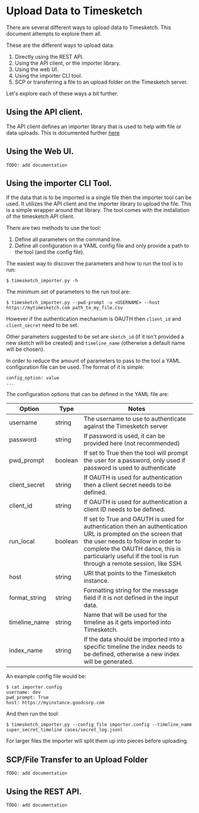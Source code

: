 # Upload Data to Timesketch

There are several different ways to upload data to Timesketch. This document
attempts to explore them all.

These are the different ways to upload data:

1. Directly using the REST API.
2. Using the API client, or the importer library.
3. Using the web UI.
4. Using the importer CLI tool.
5. SCP or transferring a file to an upload folder on the Timesketch server.

Let's explore each of these ways a bit further.

## Using the API client.

The API client defines an importer library that is used to help with
file or data uploads. This is documented further
[here](/docs/UploadDataViaAPI.md)

## Using the Web UI.

```
TODO: add documentation
```
## Using the importer CLI Tool.

If the data that is to be imported is a single file then the importer tool
can be used. It utilizes the API client and the importer library to upload
the file. This is a simple wrapper around that library. The tool comes with
the installation of the timesketch API client.

There are two methods to use the tool:

1. Define all parameters on the command line.
2. Define all configuration in a YAML config file and only provide a path
to the tool (and the config file).

The easiest way to discover the parameters and how to run the tool is to run:

```
$ timesketch_importer.py -h
```

The minimum set of parameters to the run tool are:

```
$ timesketch_importer.py --pwd-prompt -u <USERNAME> --host https://mytimesketch.com path_to_my_file.csv
```

However if the authentication mechanism is OAUTH then `client_id` and
`client_secret` need to be set.

Other parameters suggested to be set are `sketch_id` (if it isn't provided a
new sketch will be created) and `timeline_name` (otherwise a default name
will be chosen).

In order to reduce the amount of parameters to pass to the tool a YAML
configuration file can be used. The format of it is simple:

```
config_option: value
...
```

The configuration options that can be defined in the YAML file are:

| Option | Type | Notes |
| ------ | ---- | ----- |
| username | string | The username to use to authenticate against the Timesketch server |
| password | string | If password is used, it can be provided here (not recommended) |
| pwd_prompt | boolean | If set to True then the tool will prompt the user for a password, only used if password is used to authenticate |
| client_secret | string | If OAUTH is used for authentication then a client secret needs to be defined. |
| client_id | string | If OAUTH is used for authentication a client ID needs to be defined. |
| run_local | boolean | If set to True and OAUTH is used for authentication then an authentication URL is prompted on the screen that the user needs to follow in order to complete the OAUTH dance, this is particularly useful if the tool is run through a remote session, like SSH. |
| host | string | URI that points to the Timesketch instance. |
| format_string | string | Formatting string for the message field if it is not defined in the input data. |
| timeline_name | string | Name that will be used for the timeline as it gets imported into Timesketch. |
| index_name | string | If the data should be imported into a specific timeline the index needs to be defined, otherwise a new index will be generated. |

An example config file would be:
```
$ cat importer.config
username: dev
pwd_prompt: True
host: https://myinstance.goodcorp.com
```

And then run the tool:

```
$ timesketch_importer.py --config_file importer.config --timeline_name super_secret_timeline cases/secret_log.jsonl
```

For larger files the importer will split them up into pieces before uploading.

## SCP/File Transfer to an Upload Folder

```
TODO: add documentation
```

## Using the REST API.

```
TODO: add documentation
```
